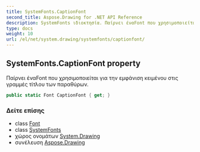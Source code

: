 ```yaml
---
title: SystemFonts.CaptionFont
second_title: Aspose.Drawing for .NET API Reference
description: SystemFonts ιδιοκτησία. Παίρνει έναFont που χρησιμοποιείται για την εμφάνιση κειμένου στις γραμμές τίτλου των παραθύρων.
type: docs
weight: 10
url: /el/net/system.drawing/systemfonts/captionfont/
---
```

## SystemFonts.CaptionFont property

Παίρνει έναFont που χρησιμοποιείται για την εμφάνιση κειμένου στις γραμμές τίτλου των παραθύρων.

```csharp
public static Font CaptionFont { get; }
```

### Δείτε επίσης

* class [Font](../../font/)
* class [SystemFonts](../)
* χώρος ονομάτων [System.Drawing](../../systemfonts/)
* συνέλευση [Aspose.Drawing](../../../)


